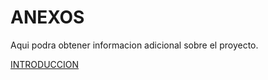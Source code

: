 # ANEXOS
Aqui podra obtener informacion adicional sobre el proyecto.


[INTRODUCCION](INTRODUCCION.md)
